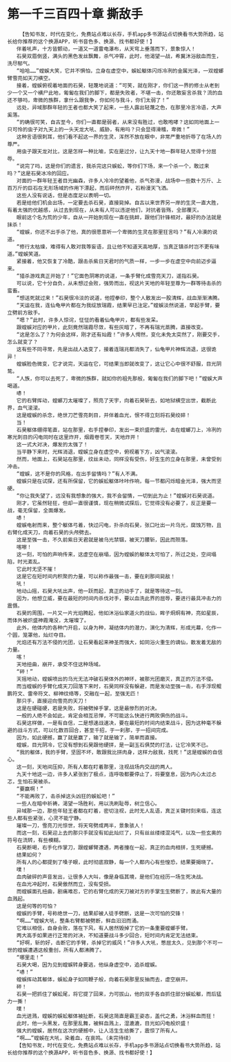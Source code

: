 # 第一千三百四十章 撕敌手
        【告知书友，时代在变化，免费站点难以长存，手机app多书源站点切换看书大势所趋，站长给你推荐的这个换源APP，听书音色多、换源、找书都好使！】
       伴着吼声，十方皆颤动，一道又一道雷电瀑布，从天穹上垂落而下，景象惊人！
       石昊双眉倒竖，满头的黑色发丝飘舞，杀气冲霄，此时，他渴望一战，希冀沐浴敌血而生，洗尽郁气。
       “哈哈……”螳蜈大笑，它并不惧怕，立身在虚空中，蜈蚣躯体闪烁冷冽的金属光泽，一双螳螂臂雪亮如天刀横空。
       接着，螳蜈俯视着地面的石昊，轻蔑地说道：“可笑，就在刚才，你们这一界的修士从老到少一个又一个横尸此地，匍匐在我们的脚下，都是失败者，不堪一击，你还敢妄言杀我？流的血还不够吗，卑微的族群，拿什么跟我争，你如何与我斗，你们太弱了！”
       远处，异域那群年轻的王者也都大笑了起来，一些人露出轻蔑之色，在那里冷言冷语，大声奚落。
       “的确很可笑，自古至今，你们一直都是弱者，从来没有胜过，也敢咆哮？这如同地面上一只可怜的虫子对九天上的一头天龙大吼、威胁，有用吗？只会显得滑稽，卑微！”
       这种言语很刺耳，他们看不起这一界的生灵，浑然不放在眼中，非常严重地折辱了在场人的尊严。
       用虫子跟天龙对比，这是怎样一种比喻，实在是过分，让九天十地一群年轻人觉得十分屈辱。
       “说完了吗，这是你们的遗言，我杀完这只蜈蚣，等你们下场，来一个杀一个，敢过来吗？”这是石昊冰冷的回应。
       对面的一群年轻王者目光幽森，许多人冷冷的望着他，杀气弥漫，战场中一些数十万斤、上百万斤的巨石在无形场域的作用下漂起，而后砰然炸开，石粉漫天飞洒。
       这些人没有说话，但是态度足以表明一切。
       若是给他们机会出场，一定要去杀石昊，直接毙掉。自古以来世界另一岸的生灵一直大胜，有着太强的优越感，从过去到现在，从未有人可以违逆他们，对抗者皆殇，全部覆灭。
       眼前这个名为荒的少年，自从一开始到现在一直在挑衅，跟他们针锋相对，最好的办法就是抹杀！
       “螳蜈，你还不出手杀了他，真的很愿意听一个卑微的生灵在那里狂言吗？”有人冷漠的说道。
       “修行太枯燥，难得有人敢对我等妄语，且让他不知道天高地厚，当真正镇杀时岂不更有味道。”螳蜈笑道。
       紧接着，他又恢复了冷酷，跟击杀紫日天君时的气质一样，一步一步在虚空中向前迈步逼来。
       “猎杀游戏真正开始了！”它面色阴寒的说道，一条手臂化成雪亮天刀，遥指石昊。
       可以说，它十分自负，从未想过会败，强势而出，视这片天地的年轻至尊为一群等待击杀的蛮畜。
       “想送死就过来！”石昊很冷淡的说道，他捏拳印，整个人散发出一股清辉，战血渐渐沸腾。
       “天运在我，连仙龟甲片都在为我绽放瑞霞，结果早已注定。”螳蜈淡然说道，举起手臂，要立劈前方敌手。
       “嗯？”此时，许多人惊诧，怔怔的看着仙龟甲片，都有些发呆。
       跟螳蜈对应的甲片，此刻竟然瑞霞尽敛，有些灰暗了，不再有瑞光蒸腾，直接改变。
       “这是怎么了？为何会这样，刚才还有灿霞！”许多人愕然，变化未免太突然了，刚要交手，怎么就变了？
       这有些不同寻常，先是出战人选变了，接着连瑞兆都消失了，仙龟甲片神辉消退，这很诡异！
       螳蜈脸色微变，它才说完，天运在它，可结果当即就改变了，这让它心中很不舒服，目光阴鸷。
       “人族，你可以去死了，卑微的族群，就如你的祖先那般，匍匐在我们的脚下吧！”螳蜈大声喝道。
       哧！
       它的右臂挥动，螳螂刀太璀璨了，照亮了天宇，向着石昊斩去，如地狱横空出世，截断此界，血气滚滚。
       这是螳蜈的杀念，绝世刀芒雪亮刺目，并伴着血光，恨不得立刻将石昊绞碎！
       当！
       石昊躯体绷得笔直，站在那里，右手捏拳印，发出一束炽盛的雷光，击在螳螂刀上，冷冽的寒光刺目的闪电同时在这里炸开，烟霞卷苍天，天地炸开！
       这一式大对决，爆发的太强了！
       当平静下来时，光辉消退，螳蜈立身在虚空中，俯视着下方，凶气滚滚。
       然而，地面上，石昊站在那里，纹丝未动，同样没有受伤，好生生的立身在那里，未曾受到冲击。
       “螳蜈，这不是你的风格，在出手留情吗？”有人不满。
       螳蜈只是在试探，还有所保留，它的蜈蚣躯体咔咔作响，每一节都闪烁暗金光泽，强大而坚硬。
       “你让我失望了，远没有我想象的强大，我不会留情，一切到此为止！”螳蜈对石昊说道。
       刚才，它虽然轻狂，但却一直很谨慎，现在稍微试探后，它觉得没有必要了，反正是要一战，毫无保留，全面爆发。
       哧！
       螳蜈电射而来，整个躯体弓着，快过闪电，扑杀向石昊，张口吐出一片乌光，腐蚀万物，且右臂化成天刀，向着石昊的头颅劈去。
       这是至强一击，不久前紫日天君就是被乌光禁锢，被天刀腰斩，因此而殒落。
       喀嚓！
       这一刻，可怕的声响传来，这虚空在崩塌，因为螳蜈的躯体太可怕了，所过之处，空间塌陷，时光紊乱。
       它此时无坚不摧！
       这是它在短时间内积聚的力量，可以称作最强一击，要在刹那间毙敌！
       吼！
       地动山摇，石昊大吼出声，他一跃而起，真正的动手了，就是等待这一刻。
       因为，他想立威，要在最短的时间内杀伐对手，要以血洗此界的屈辱，要进行最具冲击力的震慑。
       石昊的周围，一片又一片光焰腾起，他如沐浴仙家道火的战仙，眸子炯炯有神，亮如星辰，而体外被炽盛神霞淹没，太璀璨了。
       此外，他体内的各种门开启，以身为种，凝结体内的潜力，演化为清辉，形成光幕，化作一个圆，笼罩他，灿烂夺目。
       光焰还有万法不侵的光团，让石昊看起来神圣而强大，如同浴火重生的谪仙，散发着无敌的力量。
       喀！
       天地扭曲，崩开，承受不住这种场域。
       “砰！”
       天摇地动，螳蜈喷出的乌光无法冲破石昊体外的神环，被那光团磨灭，真正的万法不侵。
       而当螳蜈的手臂化成天刀回落下来时，石昊同样没有躲避，而是发动至强一击，右手浮现鲲鹏符文、雷帝符文、柳神纹络等，交融在一起，至强无匹！
       那只手，直接迎向雪亮的天刀！
       这是在硬碰硬，若是失败，将被劈掉手掌，这是最惨烈的对决。
       一般的人绝不会如此，肯定会相互忌惮，不可能这么快进行两败俱伤的战斗。
       石昊这样做，一是有自信，二是想速战速决，要在最短的时间内结束战斗，因为这种毫不躲避的战斗方式，可以化数百回合，甚至千招，于一刹那，于一招间完成。
       因为，如此硬撼，赢了就是赢了，输了就是输了，简单而直接。
       螳蜈，目光阴冷，它没有想到石昊跟他硬拼，是一副玉石俱焚的打法，让它冷笑不已。
       “我的躯体，我的手臂，坚固不坏，敢跟我比拼肉身，这样力敌我，找死！”这是螳蜈的自信心。
       这一刻，天地间压抑，所有人都在盯着那里，注视战场内交战的两人。
       九天十地这一边，许多人紧张到了极点，连呼吸都要停止了，将要窒息，因为内心太过忐忑，生怕石昊被杀。
       “要赢啊！”
       “不能再败了，击杀掉这头凶狂的蜈蚣吧！”
       一些人在暗中祈祷，渴望一场胜利，用以洗刷耻辱，树立信心。
       异域那一边，那些年轻王者都在盯着，密切注视，此时无人乱语，真正关键时刻来临，连这些人都有些紧张，心灵不能宁静。
       璀璨一刀，雪亮刀光惊世，将天穹劈成两半，景象骇人！
       而这一刻，石昊迎上去的那只手就没有如此灿烂了，只有丝丝缕缕混沌气，以及一些玄奥的符号在流转，有些模糊。
       石昊断喝，右手化作掌刀，跟螳螂臂遭遇，两者撞在一起，真正的血肉相拼，生死硬撼。
       结果如何？
       所有人的心都提到了嗓子眼，此时彻底寂静，每一个人都内心有些惶恐，结果要揭晓了。
       噗！
       血肉破碎的声音发出，让很多人大叫，像是身临其境，是他们在经历一场生死决战。
       在血光冲起时，石昊傲然而立，没有受损。
       而螳蜈面孔扭曲，剧痛难忍，它的右臂化成的天刀被对方的手掌生生劈断了，故此有大量的血溅起。
       这是何等的可怕？
       螳蜈的手臂，号称绝世一刀，结果却被人徒手劈断，这是一次可怕的交锋！
       “啊……”螳蜈大吼，整条右臂都被劈断，鲜血汩汩而涌。
       它难以相信，自身会败，落在下风，有人居然毁掉了它的一条重要螳螂手臂。
       两大高手如果进行正常的对决，不知道要战斗多少回合，短时间内肯定无法结束。
       “好啊，斩的好，击断它的手臂，杀掉它的威风！”许多人大吼，憋屈太久，见到那个不可一世的螳蜈遭遇这般重创，所有人都沸腾了。
       “哪里走！”
       石昊大喝，因为见到螳蜈转身要逃，他纵身虚空中，追杀螳蜈。
       “哧！”
       螳蜈挥动其躯体，蜈蚣身子如同鞭子般，向着石昊那里反抽而去，虚空崩开。
       砰！
       石昊一把抓住了蜈蚣尾，将它提了回来，力可拔山，他的双手各自抓住部分蜈蚣躯，而后猛力一撕！
       噗！
       血光迸溅，螳蜈的蜈蚣躯体被扯断，石昊这简直是霸王姿态，盖代之勇，沐浴鲜血而狂！
       此时，他一头黑发，在那里乱舞，被鲜血溅上，湿漉漉，目光如闪电般炽盛！
       强大的螳蜈，居然在这次的硬撼中，让人活生生给撕了，震惊了所有人。
       “啊……”螳蜈在大吼，染着血，在哀鸣。（未完待续）
       【告知书友，时代在变化，免费站点难以长存，手机app多书源站点切换看书大势所趋，站长给你推荐的这个换源APP，听书音色多、换源、找书都好使！】